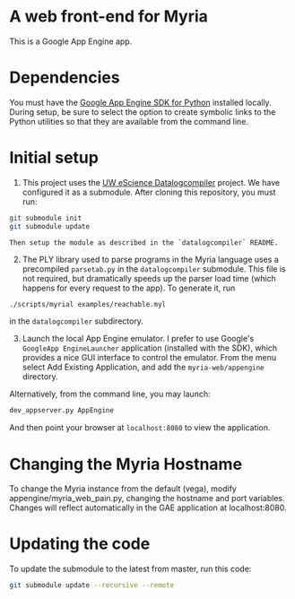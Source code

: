 A web front-end for Myria
=========================

This is a Google App Engine app.

# Dependencies

You must have the [Google App Engine SDK for Python](https://developers.google.com/appengine/downloads) installed locally.  During setup, be sure to select the option to create symbolic links to the Python utilities so that they are available from the command line.

# Initial setup
1. This project uses the [UW eScience Datalogcompiler](https://github.com/uwescience/datalogcompiler) project. We have configured it as a submodule. After cloning this repository, you must run:

  ```sh
  git submodule init
  git submodule update
  ```
  
    Then setup the module as described in the `datalogcompiler` README.
  
2. The PLY library used to parse programs in the Myria language uses a precompiled `parsetab.py` in the `datalogcompiler` submodule. This file is not required, but dramatically speeds up the parser load time (which happens for every request to the app). To generate it, run

  ```sh
  ./scripts/myrial examples/reachable.myl
  ```
  
  in the `datalogcompiler` subdirectory.
  
3. Launch the local App Engine emulator. I prefer to use Google's `GoogleApp EngineLauncher` application (installed with the SDK), which provides a nice GUI interface to control the emulator. From the menu select Add Existing Application, and add the `myria-web/appengine` directory.

  Alternatively, from the command line, you may launch:
  
  ```sh
  dev_appserver.py AppEngine
  ```

  And then point your browser at `localhost:8080` to view the application.

# Changing the Myria Hostname

To change the Myria instance from the default (vega), modify appengine/myria_web_pain.py, changing the hostname and port variables. Changes will reflect automatically in the GAE application at localhost:8080.


# Updating the code

To update the submodule to the latest from master, run this code:

```sh
git submodule update --recursive --remote
```

